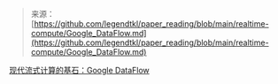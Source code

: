 > 来源：[https://github.com/legendtkl/paper_reading/blob/main/realtime-compute/Google_DataFlow.md](https://github.com/legendtkl/paper_reading/blob/main/realtime-compute/Google_DataFlow.md)

[现代流式计算的基石：Google DataFlow](https://raw.githubusercontent.com/legendtkl/paper_reading/main/realtime-compute/Google_DataFlow.md ':include')